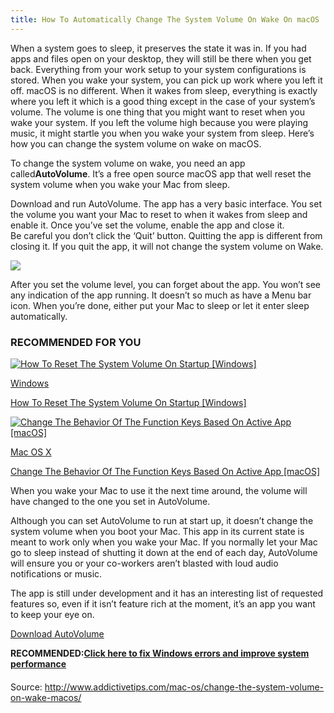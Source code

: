 ```yaml
---
title: How To Automatically Change The System Volume On Wake On macOS
---
```


When a system goes to sleep, it preserves the state it was in. If you had apps and files open on your desktop, they will still be there when you get back. Everything from your work setup to your system configurations is stored. When you wake your system, you can pick up work where you left it off. macOS is no different. When it wakes from sleep, everything is exactly where you left it which is a good thing except in the case of your system’s volume. The volume is one thing that you might want to reset when you wake your system. If you left the volume high because you were playing music, it might startle you when you wake your system from sleep. Here’s how you can change the system volume on wake on macOS.



To change the system volume on wake, you need an app called**AutoVolume**. It’s a free open source macOS app that well reset the system volume when you wake your Mac from sleep.

Download and run AutoVolume. The app has a very basic interface. You set the volume you want your Mac to reset to when it wakes from sleep and enable it. Once you’ve set the volume, enable the app and close it. Be careful you don’t click the ‘Quit’ button. Quitting the app is different from closing it. If you quit the app, it will not change the system volume on Wake.

[![](http://cloud.addictivetips.com/wp-content/uploads/2017/04/AutoVolume.jpg)](http://www.addictivetips.com/mac-os/change-the-system-volume-on-wake-macos/attachment/autovolume/)

After you set the volume level, you can forget about the app. You won’t see any indication of the app running. It doesn’t so much as have a Menu bar icon. When you’re done, either put your Mac to sleep or let it enter sleep automatically.

### RECOMMENDED FOR YOU

[![](http://cloud.addictivetips.com/wp-content/uploads/2017/02/Start-Volume-100x100.png "How To Reset The System Volume On Startup \[Windows\]")](http://www.addictivetips.com/windows-tips/how-to-reset-the-system-volume-on-startup/)

[Windows](http://www.addictivetips.com/category/windows-tips/)

[How To Reset The System Volume On Startup \[Windows\]](http://www.addictivetips.com/windows-tips/how-to-reset-the-system-volume-on-startup/)

[![](http://cloud.addictivetips.com/wp-content/uploads/2017/01/fluor-pref-100x100.jpg "Change The Behavior Of The Function Keys Based On Active App \[macOS\]")](http://www.addictivetips.com/mac-os/change-the-behavior-of-the-function-keys-based-on-active-app/)

[Mac OS X](http://www.addictivetips.com/category/mac-os/)

[Change The Behavior Of The Function Keys Based On Active App \[macOS\]](http://www.addictivetips.com/mac-os/change-the-behavior-of-the-function-keys-based-on-active-app/)

When you wake your Mac to use it the next time around, the volume will have changed to the one you set in AutoVolume.

Although you can set AutoVolume to run at start up, it doesn’t change the system volume when you boot your Mac. This app in its current state is meant to work only when you wake your Mac. If you normally let your Mac go to sleep instead of shutting it down at the end of each day, AutoVolume will ensure you or your co-workers aren’t blasted with loud audio notifications or music.

The app is still under development and it has an interesting list of requested features so, even if it isn’t feature rich at the moment, it’s an app you want to keep your eye on.

[Download AutoVolume](http://www.jesseclaven.com/projects/AutoVolume/)

**RECOMMENDED:**[**Click here to fix Windows errors and improve system performance**](http://www.addictivetips.com/go/fix-pc-errors/)

#### 

Source: http://www.addictivetips.com/mac-os/change-the-system-volume-on-wake-macos/


